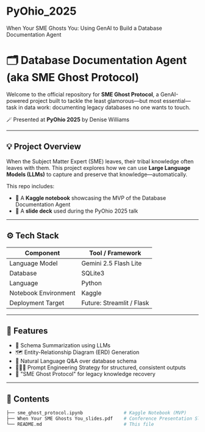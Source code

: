 # PyOhio_2025
When Your SME Ghosts You: Using GenAI to Build a Database Documentation Agent

# 🗂️ Database Documentation Agent (aka SME Ghost Protocol)

Welcome to the official repository for **SME Ghost Protocol**, a GenAI-powered project built to tackle the least glamorous—but most essential—task in data work: documenting legacy databases no one wants to touch.

🪄 Presented at **PyOhio 2025** by Denise Williams

---

## 💡 Project Overview

When the Subject Matter Expert (SME) leaves, their tribal knowledge often leaves with them. This project explores how we can use **Large Language Models (LLMs)** to capture and preserve that knowledge—automatically.

This repo includes:

- 🧠 A **Kaggle notebook** showcasing the MVP of the Database Documentation Agent
- 🎤 A **slide deck** used during the PyOhio 2025 talk

---

## ⚙️ Tech Stack

| Component            | Tool / Framework          |
| -------------------- | ------------------------- |
| Language Model       | Gemini 2.5 Flash Lite     |
| Database             | SQLite3                   |
| Language             | Python                    |
| Notebook Environment | Kaggle                    |
| Deployment Target    | Future: Streamlit / Flask |

---

## 🚀 Features

- 📄 Schema Summarization using LLMs  
- 🗺️ Entity-Relationship Diagram (ERD) Generation  
- 🤖 Natural Language Q&A over database schema  
- 🧑🏾‍💻 Prompt Engineering Strategy for structured, consistent outputs  
- 👻 "SME Ghost Protocol" for legacy knowledge recovery  

---

## 📂 Contents

```bash
├── sme_ghost_protocol.ipynb               # Kaggle Notebook (MVP)
├── When Your SME Ghosts You_slides.pdf    # Conference Presentation Slides                        
└── README.md                              # This file

